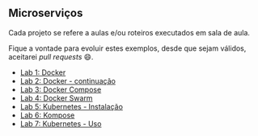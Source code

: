 ## Microserviços

Cada projeto se refere a aulas e/ou roteiros executados em sala de aula.

Fique a vontade para evoluir estes exemplos, desde que sejam válidos, aceitarei *pull requests* 😄.


 - [Lab 1: Docker](https://github.com/josecastillolema/fiap/blob/master/bdt/microservices/lab01-docker.md)
 - [Lab 2: Docker - continuação](https://github.com/josecastillolema/fiap/blob/master/bdt/microservices/lab02-docker-2.md)
 - [Lab 3: Docker Compose](https://github.com/josecastillolema/fiap/blob/master/bdt/microservices/lab03-docker-compose.md)
 - [Lab 4: Docker Swarm](https://github.com/josecastillolema/fiap/blob/master/bdt/microservices/lab04-docker-swarm.md)
 - [Lab 5: Kubernetes - Instalação](https://github.com/josecastillolema/fiap/blob/master/bdt/microservices/lab05-kubernetes-install.md)
 - [Lab 6: Kompose](https://github.com/josecastillolema/fiap/blob/master/bdt/microservices/lab06-kompose.md)
 - [Lab 7: Kubernetes - Uso](https://github.com/josecastillolema/fiap/blob/master/bdt/microservices/lab07-kubernetes-use.md)
